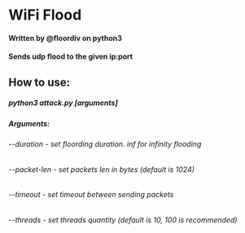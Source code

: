 # WiFi Flood
  ####    Written by @floordiv on python3

  ####    Sends udp flood to the given ip:port

## How to use:
##### python3 attack.py <ip> <port> [arguments]

##### Arguments:
######     --duration <seconds> - set floording duration. inf for infinity flooding
######     --packet-len <integer> - set packets len in bytes (default is 1024)
######     --timeout <seconds> - set timeout between sending packets
######     --threads <integer> - set threads quantity (default is 10, 100 is recommended)

